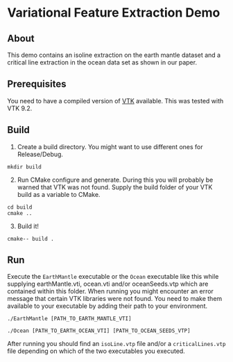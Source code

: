# Variational Feature Extraction Demo

## About

This demo contains an isoline extraction on the earth mantle dataset and a critical
line extraction in the ocean data set as shown in our paper.

## Prerequisites

You need to have a compiled version of [VTK](https://vtk.org/) available. This was
tested with VTK 9.2. 

## Build

1. Create a build directory. You might want to use different ones for Release/Debug.
```
mkdir build
```
2. Run CMake configure and generate. During this you will probably be warned that VTK
was not found. Supply the build folder of your VTK build as a variable to CMake.
```
cd build
cmake ..
```
3. Build it!
```
cmake-- build .
```

## Run

Execute the `EarthMantle` executable or the `Ocean` executable like this while supplying 
earthMantle.vti, ocean.vti and/or oceanSeeds.vtp which are contained within this folder.
When running you might encounter an error message that certain VTK libraries were not
found. You need to make them available to your executable by adding their path to your
environment.
```
./EarthMantle [PATH_TO_EARTH_MANTLE_VTI]
```
```
./Ocean [PATH_TO_EARTH_OCEAN_VTI] [PATH_TO_OCEAN_SEEDS_VTP]
```

After running you should find an `isoLine.vtp` file and/or a `criticalLines.vtp` file
depending on which of the two executables you executed.